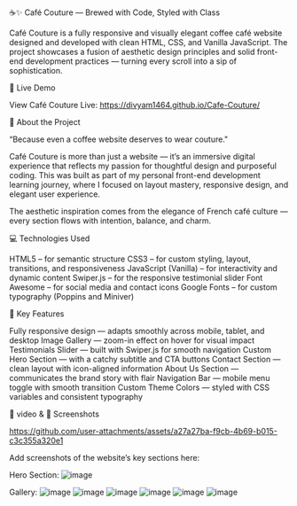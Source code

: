 ☕✨ Café Couture — Brewed with Code, Styled with Class

Café Couture is a fully responsive and visually elegant coffee café website designed and developed with clean HTML, CSS, and Vanilla JavaScript. The project showcases a fusion of aesthetic design principles and solid front-end development practices — turning every scroll into a sip of sophistication.

🌟 Live Demo

View Café Couture Live: https://divyam1464.github.io/Cafe-Couture/

📌 About the Project

“Because even a coffee website deserves to wear couture."

Café Couture is more than just a website — it’s an immersive digital experience that reflects my passion for thoughtful design and purposeful coding. This was built as part of my personal front-end development learning journey, where I focused on layout mastery, responsive design, and elegant user experience.

The aesthetic inspiration comes from the elegance of French café culture — every section flows with intention, balance, and charm.

💻 Technologies Used

HTML5 – for semantic structure
CSS3 – for custom styling, layout, transitions, and responsiveness
JavaScript (Vanilla) – for interactivity and dynamic content
Swiper.js – for the responsive testimonial slider
Font Awesome – for social media and contact icons
Google Fonts – for custom typography (Poppins and Miniver)

🎨 Key Features

Fully responsive design — adapts smoothly across mobile, tablet, and desktop
Image Gallery — zoom-in effect on hover for visual impact
Testimonials Slider — built with Swiper.js for smooth navigation
Custom Hero Section — with a catchy subtitle and CTA buttons
Contact Section — clean layout with icon-aligned information
About Us Section — communicates the brand story with flair
Navigation Bar — mobile menu toggle with smooth transition
Custom Theme Colors — styled with CSS variables and consistent typography

🎥 video & 📸 Screenshots

https://github.com/user-attachments/assets/a27a27ba-f9cb-4b69-b015-c3c355a320e1

Add screenshots of the website’s key sections here:

Hero Section: ![image](https://github.com/user-attachments/assets/bca3a55b-b9f9-460a-94f5-c50f1b6044bf)

Gallery: ![image](https://github.com/user-attachments/assets/126e6b3f-5c82-4ea1-bd45-75957a9f1463)
![image](https://github.com/user-attachments/assets/25b64aba-a909-46be-8499-f2a4be1e7a83)
![image](https://github.com/user-attachments/assets/38e1088b-ed94-4f11-a8cb-59ac69535757)
![image](https://github.com/user-attachments/assets/a9fa0a31-bf1a-4d9e-b3cc-ba8964b24d4e)
![image](https://github.com/user-attachments/assets/9236c4b4-dc2d-484f-b473-65725d4cf840)
![image](https://github.com/user-attachments/assets/12eb015b-1d7e-4877-9e9f-cd9773df5933)




